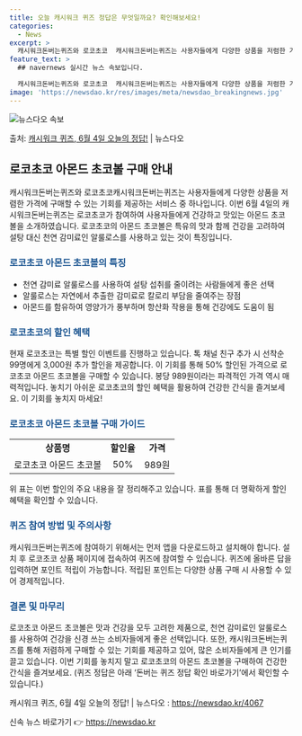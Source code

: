 ```yaml
---
title: 오늘 캐시워크 퀴즈 정답은 무엇일까요? 확인해보세요!
categories:
  - News
excerpt: >
  캐시워크돈버는퀴즈와 로코초코  캐시워크돈버는퀴즈는 사용자들에게 다양한 상품을 저렴한 가격에 구매할 수 있는 …
feature_text: >
  ## navernews 실시간 뉴스 속보입니다.

  캐시워크돈버는퀴즈와 로코초코  캐시워크돈버는퀴즈는 사용자들에게 다양한 상품을 저렴한 가격에 구매할 수 있는 …
image: 'https://newsdao.kr/res/images/meta/newsdao_breakingnews.jpg'
---
```


![뉴스다오 속보](https://newsdao.kr/res/images/meta/newsdao_breakingnews.jpg)

<p>출처: <a href="https://newsdao.kr/4067" rel="dofollow">캐시워크 퀴즈, 6월 4일 오늘의 정답!</a> | 뉴스다오</p>

<h2 data-ke-size="size26">로코초코 아몬드 초코볼 구매 안내</h2>
<p data-ke-size="size16">캐시워크돈버는퀴즈와 로코초코캐시워크돈버는퀴즈는 사용자들에게 다양한 상품을 저렴한 가격에 구매할 수 있는 기회를 제공하는 서비스 중 하나입니다. 이번 6월 4일의 캐시워크돈버는퀴즈는 로코초코가 참여하여 사용자들에게 건강하고 맛있는 아몬드 초코볼을 소개하였습니다. 로코초코의 아몬드 초코볼은 특유의 맛과 함께 건강을 고려하여 설탕 대신 천연 감미료인 알룰로스를 사용하고 있는 것이 특징입니다.</p>

<h3><b><span style="color: #1a5490;">로코초코 아몬드 초코볼의 특징</span></b></h3>
<ul>
    <li>천연 감미료 알룰로스를 사용하여 설탕 섭취를 줄이려는 사람들에게 좋은 선택</li>
    <li>알룰로스는 자연에서 추출한 감미료로 칼로리 부담을 줄여주는 장점</li>
    <li>아몬드를 함유하여 영양가가 풍부하며 항산화 작용을 통해 건강에도 도움이 됨</li>
</ul>

<h3><b><span style="color: #1a5490;">로코초코의 할인 혜택</span></b></h3>
<p data-ke-size="size16">현재 로코초코는 특별 할인 이벤트를 진행하고 있습니다. 톡 채널 친구 추가 시 선착순 99명에게 3,000원 추가 할인을 제공합니다. 이 기회를 통해 50% 할인된 가격으로 로코초코 아몬드 초코볼을 구매할 수 있습니다. 봉당 989원이라는 파격적인 가격 역시 매력적입니다. 놓치기 아쉬운 로코초코의 할인 혜택을 활용하여 건강한 간식을 즐겨보세요. 이 기회를 놓치지 마세요!</p>

<h3><b><span style="color: #1a5490;">로코초코 아몬드 초코볼 구매 가이드</span></b></h3>
<table>
    <tr>
        <td style="text-align: center; height: 17px;"><b>상품명</b></td>
        <td style="text-align: center; height: 17px;"><b>할인율</b></td>
        <td style="text-align: center; height: 17px;"><b>가격</b></td>
    </tr>
    <tr>
        <td style="text-align: center; height: 17px;">로코초코 아몬드 초코볼</td>
        <td style="text-align: center; height: 17px;">50%</td>
        <td style="text-align: center; height: 17px;">989원</td>
    </tr>
</table>
<p data-ke-size="size16">위 표는 이번 할인의 주요 내용을 잘 정리해주고 있습니다. 표를 통해 더 명확하게 할인 혜택을 확인할 수 있습니다.</p>

<h3><b><span style="color: #1a5490;">퀴즈 참여 방법 및 주의사항</span></b></h3>
<p data-ke-size="size16">캐시워크돈버는퀴즈에 참여하기 위해서는 먼저 앱을 다운로드하고 설치해야 합니다. 설치 후 로코초코 상품 페이지에 접속하여 퀴즈에 참여할 수 있습니다. 퀴즈에 올바른 답을 입력하면 포인트 적립이 가능합니다. 적립된 포인트는 다양한 상품 구매 시 사용할 수 있어 경제적입니다.</p>

<h3><b><span style="color: #1a5490;">결론 및 마무리</span></b></h3>
<p data-ke-size="size16">로코초코 아몬드 초코볼은 맛과 건강을 모두 고려한 제품으로, 천연 감미료인 알룰로스를 사용하여 건강을 신경 쓰는 소비자들에게 좋은 선택입니다. 또한, 캐시워크돈버는퀴즈를 통해 저렴하게 구매할 수 있는 기회를 제공하고 있어, 많은 소비자들에게 큰 인기를 끌고 있습니다. 이번 기회를 놓치지 말고 로코초코의 아몬드 초코볼을 구매하여 건강한 간식을 즐겨보세요. (퀴즈 정답은 아래 ‘돈버는 퀴즈 정답 확인 바로가기’에서 확인할 수 있습니다.)</p>
<p data-ke-size="size16">캐시워크 퀴즈, 6월 4일 오늘의 정답! | 뉴스다오 : <a href="https://newsdao.kr/4067">https://newsdao.kr/4067</a></p> 

신속 뉴스 바로가기 👉 <a href="https://newsdao.kr" rel="dofollow">https://newsdao.kr</a>


